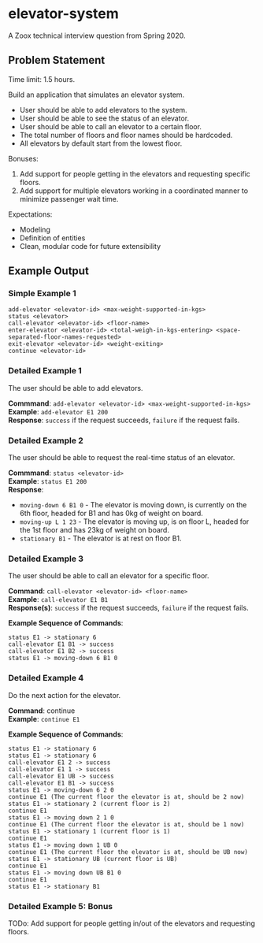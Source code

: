 # elevator-system

A Zoox technical interview question from Spring 2020.

## Problem Statement
Time limit: 1.5 hours.

Build an application that simulates an elevator system.
- User should be able to add elevators to the system.
- User should be able to see the status of an elevator.
- User should be able to call an elevator to a certain floor.
- The total number of floors and floor names should be hardcoded.
- All elevators by default start from the lowest floor.

Bonuses:
1. Add support for people getting in the elevators and requesting specific floors.
2. Add support for multiple elevators working in a coordinated manner to minimize passenger wait time.

Expectations:
- Modeling
- Definition of entities
- Clean, modular code for future extensibility

## Example Output

### Simple Example 1
```
add-elevator <elevator-id> <max-weight-supported-in-kgs>
status <elevator>
call-elevator <elevator-id> <floor-name>
enter-elevator <elevator-id> <total-weigh-in-kgs-entering> <space-separated-floor-names-requested>
exit-elevator <elevator-id> <weight-exiting>
continue <elevator-id>
```

### Detailed Example 1
The user should be able to add elevators.

__Commmand__: `add-elevator <elevator-id> <max-weight-supported-in-kgs>`\
__Example__: `add-elevator E1 200`\
__Response__: `success` if the request succeeds, `failure` if the request fails.

### Detailed Example 2
The user should be able to request the real-time status of an elevator.

__Commmand__: `status <elevator-id>`\
__Example__: `status E1 200`\
__Response__:
  - `moving-down 6 B1 0` - The elevator is moving down, is currently on the 6th floor, headed for B1 and has 0kg of weight on board.
  - `moving-up L 1 23` - The elevator is moving up, is on floor L, headed for the 1st floor and has 23kg of weight on board.
  - `stationary B1` - The elevator is at rest on floor B1.


### Detailed Example 3
The user should be able to call an elevator for a specific floor.

__Command__: `call-elevator <elevator-id> <floor-name>`\
__Example__: `call-elevator E1 B1`\
__Response(s)__: `success` if the request succeeds, `failure` if the request fails.

__Example Sequence of Commands__:
```
status E1 -> stationary 6
call-elevator E1 B1 -> success
call-elevator E1 B2 -> success
status E1 -> moving-down 6 B1 0
```

### Detailed Example 4
Do the next action for the elevator.

__Command__: continue <elevator-id>\
__Example__: `continue E1`

__Example Sequence of Commands__:
```
status E1 -> stationary 6
status E1 -> stationary 6
call-elevator E1 2 -> success
call-elevator E1 1 -> success
call-elevator E1 UB -> success
call-elevator E1 B1 -> success
status E1 -> moving-down 6 2 0
continue E1 (The current floor the elevator is at, should be 2 now)
status E1 -> stationary 2 (current floor is 2)
continue E1
status E1 -> moving down 2 1 0
continue E1 (The current floor the elevator is at, should be 1 now)
status E1 -> stationary 1 (current floor is 1)
continue E1
status E1 -> moving down 1 UB 0
continue E1 (The current floor the elevator is at, should be UB now)
status E1 -> stationary UB (current floor is UB)
continue E1
status E1 -> moving down UB B1 0
continue E1
status E1 -> stationary B1
```

### Detailed Example 5: Bonus
TODo: Add support for people getting in/out of the elevators and requesting floors.
